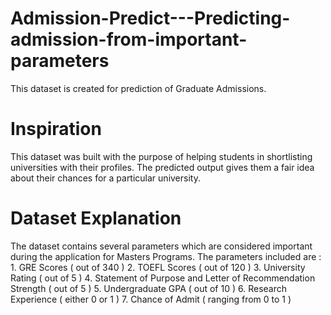 # Admission-Predict---Predicting-admission-from-important-parameters
This dataset is created for prediction of Graduate Admissions.
# Inspiration
This dataset was built with the purpose of helping students in shortlisting universities with their profiles. The predicted output gives them a fair idea about their chances for a particular university.
# Dataset Explanation
The dataset contains several parameters which are considered important during the application for Masters Programs. The parameters included are : 1. GRE Scores ( out of 340 ) 2. TOEFL Scores ( out of 120 ) 3. University Rating ( out of 5 ) 4. Statement of Purpose and Letter of Recommendation Strength ( out of 5 ) 5. Undergraduate GPA ( out of 10 ) 6. Research Experience ( either 0 or 1 ) 7. Chance of Admit ( ranging from 0 to 1 )
